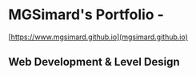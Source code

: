 # MGSimard's Portfolio -

[https://www.mgsimard.github.io](mgsimard.github.io)

## Web Development & Level Design
